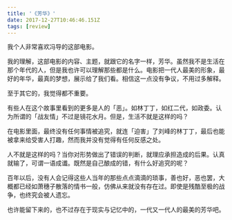 ```yaml
---
title: '《芳华》'
date: 2017-12-27T10:46:46.151Z
tags: [review]
---
```


我个人非常喜欢冯导的这部电影。

我的理解，这部电影的内容、主题，就跟它的名字一样，芳华。虽然我不是生活在那个年代的人，但是我也许可以理解那些都是什么。电影把一代人最美的形象，最好的年华，最真的梦想，展示给了我们看。相信这一点没有争议，不用过多解释。

至于其它的，我觉得都不重要。

有些人在这个故事里看到的更多是人的「恶」。如林丁丁，如红二代，如政委。认为所谓的「战友情」不过是镜花水月。但是，生活不就是这样的吗？

在电影里面，最终没有任何事情被追究，就连「迫害」了刘峰的林丁丁，最后也能被拿来给受害人打趣，然而我并没有觉得有任何反感之处。

人不就是这样的吗？当你对形势做出了错误的判断，就理应承担造成的后果。认真就输了，可谓一语成谶。既然是自己酿成的错，有什么好追究的呢？

百年以后，没有人会记得这些人当年的那些点点滴滴的琐事，善也好，恶也罢，大概都已经如萧穗子散落的情书一般，仿佛从来就没有存在过。即使是残酷至极的战争，也终究会被人遗忘。

也许能留下来的，也不过存在于现实与记忆中的，一代又一代人的最美的芳华吧。
